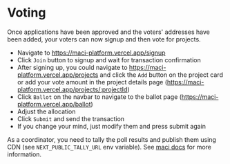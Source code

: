 # Voting

Once applications have been approved and the voters' addresses have been added, your voters can now signup and then vote for projects.

- Navigate to https://maci-platform.vercel.app/signup
- Click `Join` button to signup and wait for transaction confirmation
- After signing up, you could navigate to https://maci-platform.vercel.app/projects and click the `Add` button on the project card or add your vote amount in the project details page (https://maci-platform.vercel.app/projects/:projectId)
- Click `Ballot` on the navbar to navigate to the ballot page (https://maci-platform.vercel.app/ballot)
- Adjust the allocation
- Click `Submit` and send the transaction
- If you change your mind, just modify them and press submit again

As a coordinator, you need to tally the poll results and publish them using CDN (see `NEXT_PUBLIC_TALLY_URL` env variable). See [maci docs](https://maci.pse.dev/docs/integrating#poll-finalization) for more information.
